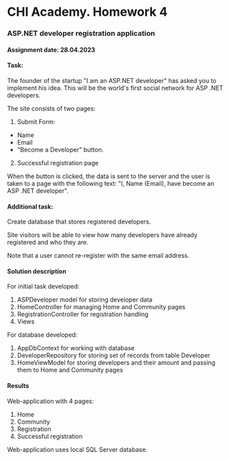 # CHI Academy. Homework 4

### ASP.NET developer registration application

#### Assignment date: 28.04.2023

#### Task:

The founder of the startup "I am an ASP.NET developer" has asked you to implement his idea. This will be the world's first social network for ASP .NET developers. 

The site consists of two pages:

1) Submit Form:
  - Name
  - Email
  - "Become a Developer" button.

2) Successful registration page

When the button is clicked, the data is sent to the server and the user is taken to a page with the following text: "I, Name (Email), have become an ASP .NET developer".

#### Additional task:

Create database that stores registered developers. 

Site visitors will be able to view how many developers have already registered and who they are. 

Note that a user cannot re-register with the same email address.

#### Solution description

For initial task developed:
  1. ASPDeveloper model for storing developer data
  2. HomeController for managing Home and Community pages 
  3. RegistrationController for registration handling
  4. Views
  
For database developed:
  1. AppDbContext for working with database
  2. DeveloperRepository for storing set of records from table Developer
  3. HomeViewModel for storing developers and their amount and passing them to Home and Community pages

#### Results

Web-application with 4 pages:
  1. Home
  2. Community
  3. Registration
  4. Successful registration

Web-application uses local SQL Server database.
